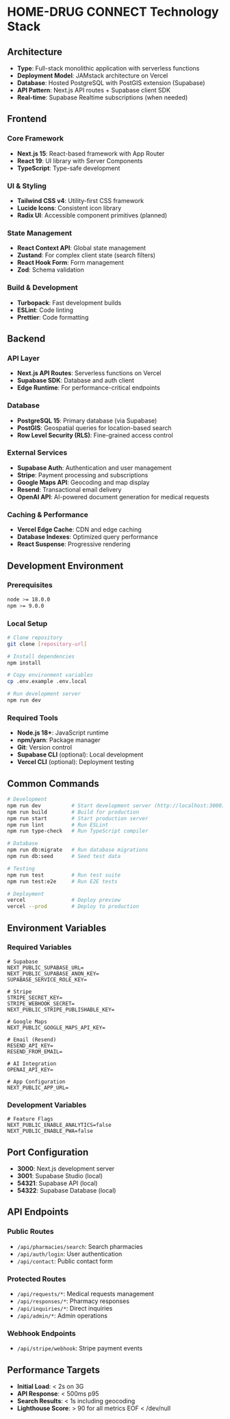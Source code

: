 # HOME-DRUG CONNECT Technology Stack

## Architecture
- **Type**: Full-stack monolithic application with serverless functions
- **Deployment Model**: JAMstack architecture on Vercel
- **Database**: Hosted PostgreSQL with PostGIS extension (Supabase)
- **API Pattern**: Next.js API routes + Supabase client SDK
- **Real-time**: Supabase Realtime subscriptions (when needed)

## Frontend
### Core Framework
- **Next.js 15**: React-based framework with App Router
- **React 19**: UI library with Server Components
- **TypeScript**: Type-safe development

### UI & Styling
- **Tailwind CSS v4**: Utility-first CSS framework
- **Lucide Icons**: Consistent icon library
- **Radix UI**: Accessible component primitives (planned)

### State Management
- **React Context API**: Global state management
- **Zustand**: For complex client state (search filters)
- **React Hook Form**: Form management
- **Zod**: Schema validation

### Build & Development
- **Turbopack**: Fast development builds
- **ESLint**: Code linting
- **Prettier**: Code formatting

## Backend
### API Layer
- **Next.js API Routes**: Serverless functions on Vercel
- **Supabase SDK**: Database and auth client
- **Edge Runtime**: For performance-critical endpoints

### Database
- **PostgreSQL 15**: Primary database (via Supabase)
- **PostGIS**: Geospatial queries for location-based search
- **Row Level Security (RLS)**: Fine-grained access control

### External Services
- **Supabase Auth**: Authentication and user management
- **Stripe**: Payment processing and subscriptions
- **Google Maps API**: Geocoding and map display
- **Resend**: Transactional email delivery
- **OpenAI API**: AI-powered document generation for medical requests

### Caching & Performance
- **Vercel Edge Cache**: CDN and edge caching
- **Database Indexes**: Optimized query performance
- **React Suspense**: Progressive rendering

## Development Environment
### Prerequisites
```bash
node >= 18.0.0
npm >= 9.0.0
```

### Local Setup
```bash
# Clone repository
git clone [repository-url]

# Install dependencies
npm install

# Copy environment variables
cp .env.example .env.local

# Run development server
npm run dev
```

### Required Tools
- **Node.js 18+**: JavaScript runtime
- **npm/yarn**: Package manager
- **Git**: Version control
- **Supabase CLI** (optional): Local development
- **Vercel CLI** (optional): Deployment testing

## Common Commands
```bash
# Development
npm run dev          # Start development server (http://localhost:3000)
npm run build        # Build for production
npm run start        # Start production server
npm run lint         # Run ESLint
npm run type-check   # Run TypeScript compiler

# Database
npm run db:migrate   # Run database migrations
npm run db:seed      # Seed test data

# Testing
npm run test         # Run test suite
npm run test:e2e     # Run E2E tests

# Deployment
vercel               # Deploy preview
vercel --prod        # Deploy to production
```

## Environment Variables
### Required Variables
```env
# Supabase
NEXT_PUBLIC_SUPABASE_URL=
NEXT_PUBLIC_SUPABASE_ANON_KEY=
SUPABASE_SERVICE_ROLE_KEY=

# Stripe
STRIPE_SECRET_KEY=
STRIPE_WEBHOOK_SECRET=
NEXT_PUBLIC_STRIPE_PUBLISHABLE_KEY=

# Google Maps
NEXT_PUBLIC_GOOGLE_MAPS_API_KEY=

# Email (Resend)
RESEND_API_KEY=
RESEND_FROM_EMAIL=

# AI Integration
OPENAI_API_KEY=

# App Configuration
NEXT_PUBLIC_APP_URL=
```

### Development Variables
```env
# Feature Flags
NEXT_PUBLIC_ENABLE_ANALYTICS=false
NEXT_PUBLIC_ENABLE_PWA=false
```

## Port Configuration
- **3000**: Next.js development server
- **3001**: Supabase Studio (local)
- **54321**: Supabase API (local)
- **54322**: Supabase Database (local)

## API Endpoints
### Public Routes
- `/api/pharmacies/search`: Search pharmacies
- `/api/auth/login`: User authentication
- `/api/contact`: Public contact form

### Protected Routes
- `/api/requests/*`: Medical requests management
- `/api/responses/*`: Pharmacy responses
- `/api/inquiries/*`: Direct inquiries
- `/api/admin/*`: Admin operations

### Webhook Endpoints
- `/api/stripe/webhook`: Stripe payment events

## Performance Targets
- **Initial Load**: < 2s on 3G
- **API Response**: < 500ms p95
- **Search Results**: < 1s including geocoding
- **Lighthouse Score**: > 90 for all metrics
EOF < /dev/null